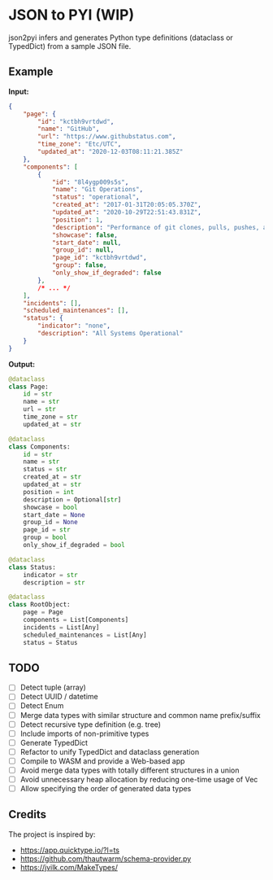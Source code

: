 # JSON to PYI (WIP)
json2pyi infers and generates Python type definitions (dataclass or TypedDict) from a sample JSON file.

## Example
**Input:**
```json
{
    "page": {
        "id": "kctbh9vrtdwd",
        "name": "GitHub",
        "url": "https://www.githubstatus.com",
        "time_zone": "Etc/UTC",
        "updated_at": "2020-12-03T08:11:21.385Z"
    },
    "components": [
        {
            "id": "8l4ygp009s5s",
            "name": "Git Operations",
            "status": "operational",
            "created_at": "2017-01-31T20:05:05.370Z",
            "updated_at": "2020-10-29T22:51:43.831Z",
            "position": 1,
            "description": "Performance of git clones, pulls, pushes, and associated operations",
            "showcase": false,
            "start_date": null,
            "group_id": null,
            "page_id": "kctbh9vrtdwd",
            "group": false,
            "only_show_if_degraded": false
        },
        /* ... */
    ],
    "incidents": [],
    "scheduled_maintenances": [],
    "status": {
        "indicator": "none",
        "description": "All Systems Operational"
    }
}
```

**Output:**
```python
@dataclass
class Page:
    id = str
    name = str
    url = str
    time_zone = str
    updated_at = str

@dataclass
class Components:
    id = str
    name = str
    status = str
    created_at = str
    updated_at = str
    position = int
    description = Optional[str]
    showcase = bool
    start_date = None
    group_id = None
    page_id = str
    group = bool
    only_show_if_degraded = bool

@dataclass
class Status:
    indicator = str
    description = str

@dataclass
class RootObject:
    page = Page
    components = List[Components]
    incidents = List[Any]
    scheduled_maintenances = List[Any]
    status = Status
```

## TODO
- [ ] Detect tuple (array)
- [ ] Detect UUID / datetime
- [ ] Detect Enum
- [ ] Merge data types with similar structure and common name prefix/suffix
- [ ] Detect recursive type definition (e.g. tree) 
- [ ] Include imports of non-primitive types
- [ ] Generate TypedDict
- [ ] Refactor to unify TypedDict and dataclass generation
- [ ] Compile to WASM and provide a Web-based app
- [ ] Avoid merge data types with totally different structures in a union
- [ ] Avoid unnecessary heap allocation by reducing one-time usage of Vec 
- [ ] Allow specifying the order of generated data types 

## Credits
The project is inspired by: 
- https://app.quicktype.io/?l=ts
- https://github.com/thautwarm/schema-provider.py
- https://jvilk.com/MakeTypes/
